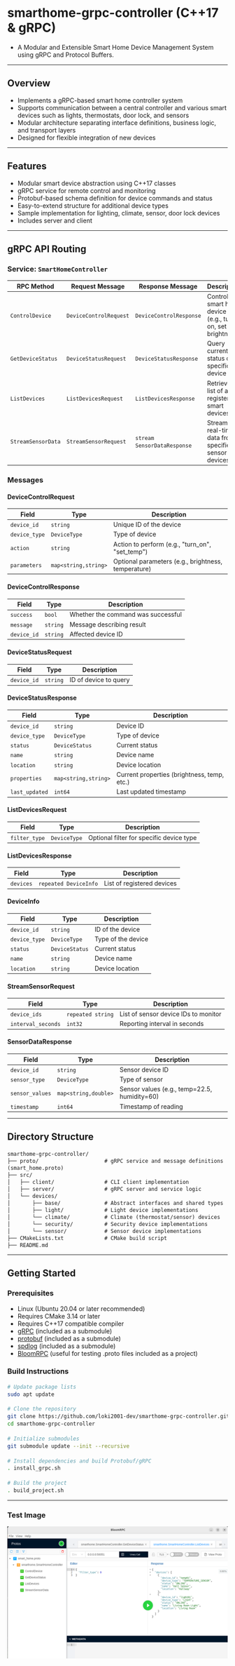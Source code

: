 # smarthome-grpc-controller (C++17 & gRPC)
- A Modular and Extensible Smart Home Device Management System using gRPC and Protocol Buffers.

---

## Overview
- Implements a gRPC-based smart home controller system
- Supports communication between a central controller and various smart devices such as lights, thermostats, door lock, and sensors
- Modular architecture separating interface definitions, business logic, and transport layers
- Designed for flexible integration of new devices

---

## Features
- Modular smart device abstraction using C++17 classes
- gRPC service for remote control and monitoring
- Protobuf-based schema definition for device commands and status
- Easy-to-extend structure for additional device types
- Sample implementation for lighting, climate, sensor, door lock devices
- Includes server and client

---

## gRPC API Routing

### Service: `SmartHomeController`

| RPC Method         | Request Message        | Response Message            | Description                                                 |
|--------------------|------------------------|-----------------------------|-------------------------------------------------------------|
| `ControlDevice`    | `DeviceControlRequest` | `DeviceControlResponse`     | Control a smart home device (e.g., turn on, set brightness) |
| `GetDeviceStatus`  | `DeviceStatusRequest`  | `DeviceStatusResponse`      | Query current status of a specific device                   |
| `ListDevices`      | `ListDevicesRequest`   | `ListDevicesResponse`       | Retrieve a list of all registered smart devices             |
| `StreamSensorData` | `StreamSensorRequest`  | `stream SensorDataResponse` | Stream real-time data from specified sensor devices         |

### Messages

#### DeviceControlRequest

| Field         | Type                 | Description                                         |
|---------------|----------------------|-----------------------------------------------------|
| `device_id`   | `string`             | Unique ID of the device                             |
| `device_type` | `DeviceType`         | Type of device                                      |
| `action`      | `string`             | Action to perform (e.g., "turn_on", "set_temp")     |
| `parameters`  | `map<string,string>` | Optional parameters (e.g., brightness, temperature) |

#### DeviceControlResponse

| Field       | Type     | Description                        |
|-------------|----------|------------------------------------|
| `success`   | `bool`   | Whether the command was successful |
| `message`   | `string` | Message describing result          |
| `device_id` | `string` | Affected device ID                 |

#### DeviceStatusRequest

| Field       | Type     | Description           |
|-------------|----------|-----------------------|
| `device_id` | `string` | ID of device to query |

#### DeviceStatusResponse

| Field          | Type                 | Description                                 |
|----------------|----------------------|---------------------------------------------|
| `device_id`    | `string`             | Device ID                                   |
| `device_type`  | `DeviceType`         | Type of device                              |
| `status`       | `DeviceStatus`       | Current status                              |
| `name`         | `string`             | Device name                                 |
| `location`     | `string`             | Device location                             |
| `properties`   | `map<string,string>` | Current properties (brightness, temp, etc.) |
| `last_updated` | `int64`              | Last updated timestamp                      |

#### ListDevicesRequest

| Field         | Type         | Description                              |
|---------------|--------------|------------------------------------------|
| `filter_type` | `DeviceType` | Optional filter for specific device type |

#### ListDevicesResponse

| Field     | Type                  | Description                |
|-----------|-----------------------|----------------------------|
| `devices` | `repeated DeviceInfo` | List of registered devices |

#### DeviceInfo

| Field         | Type           | Description        |
|---------------|----------------|--------------------|
| `device_id`   | `string`       | ID of the device   |
| `device_type` | `DeviceType`   | Type of the device |
| `status`      | `DeviceStatus` | Current status     |
| `name`        | `string`       | Device name        |
| `location`    | `string`       | Device location    |

#### StreamSensorRequest

| Field              | Type              | Description                          |
|--------------------|-------------------|--------------------------------------|
| `device_ids`       | `repeated string` | List of sensor device IDs to monitor |
| `interval_seconds` | `int32`           | Reporting interval in seconds        |

#### SensorDataResponse

| Field           | Type                 | Description                                  |
|-----------------|----------------------|----------------------------------------------|
| `device_id`     | `string`             | Sensor device ID                             |
| `sensor_type`   | `DeviceType`         | Type of sensor                               |
| `sensor_values` | `map<string,double>` | Sensor values (e.g., temp=22.5, humidity=60) |
| `timestamp`     | `int64`              | Timestamp of reading                         |

---

## Directory Structure
```
smarthome-grpc-controller/
├── proto/                     # gRPC service and message definitions (smart_home.proto)
├── src/
│   ├── client/                # CLI client implementation
│   ├── server/                # gRPC server and service logic
│   └── devices/
│       ├── base/              # Abstract interfaces and shared types
│       ├── light/             # Light device implementations
│       └── climate/           # Climate (thermostat/sensor) devices
│       └── security/          # Security device implementations
│       └── sensor/            # Sensor device implementations
├── CMakeLists.txt             # CMake build script
├── README.md
```

---

## Getting Started
### Prerequisites
- Linux (Ubuntu 20.04 or later recommended)
- Requires CMake 3.14 or later
- Requires C++17 compatible compiler
- [gRPC](https://github.com/grpc/grpc) (included as a submodule)
- [protobuf](https://github.com/protocolbuffers/protobuf) (included as a submodule)
- [spdlog](https://github.com/gabime/spdlog) (included as a submodule)
- [BloomRPC](https://github.com/bloomrpc/bloomrpc/releases) (useful for testing .proto files included as a project)

### Build Instructions
```bash
# Update package lists
sudo apt update

# Clone the repository
git clone https://github.com/loki2001-dev/smarthome-grpc-controller.git
cd smarthome-grpc-controller

# Initialize submodules
git submodule update --init --recursive

# Install dependencies and build Protobuf/gRPC
. install_grpc.sh

# Build the project
. build_project.sh
```

---

### Test Image
![test image1](./image/smarthome-grpc-controller.png)